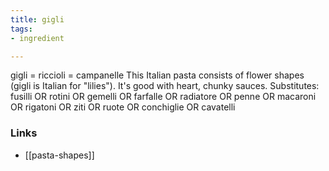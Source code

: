 ```yaml
---
title: gigli
tags:
- ingredient

---
```

gigli = riccioli = campanelle This Italian pasta consists of flower shapes (gigli is Italian for "lilies"). It's good with heart, chunky sauces. Substitutes: fusilli OR rotini OR gemelli OR farfalle OR radiatore OR penne OR macaroni OR rigatoni OR ziti OR ruote OR conchiglie OR cavatelli

### Links

* [[pasta-shapes]]
